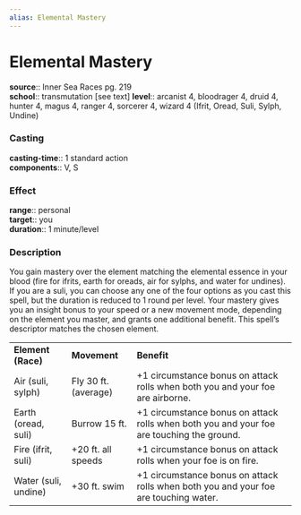```yaml
---
alias: Elemental Mastery
---
```


# Elemental Mastery 

**source**:: Inner Sea Races pg. 219  
**school**:: transmutation \[see text\]
**level**:: arcanist 4, bloodrager 4, druid 4, hunter 4, magus 4, ranger 4, sorcerer 4, wizard 4 (Ifrit, Oread, Suli, Sylph, Undine)

### Casting 

**casting-time**:: 1 standard action  
**components**:: V, S

### Effect 

**range**:: personal  
**target**:: you  
**duration**:: 1 minute/level

### Description 

You gain mastery over the element matching the elemental essence in your blood (fire for ifrits, earth for oreads, air for sylphs, and water for undines). If you are a suli, you can choose any one of the four options as you cast this spell, but the duration is reduced to 1 round per level. Your mastery gives you an insight bonus to your speed or a new movement mode, depending on the element you master, and grants one additional benefit. This spell’s descriptor matches the chosen element.  
  

|                      |                      |                                                                                           |
|----------------------|----------------------|-------------------------------------------------------------------------------------------|
| **Element (Race)**   | **Movement**         | **Benefit**                                                                               |
| Air (suli, sylph)    | Fly 30 ft. (average) | +1 circumstance bonus on attack rolls when both you and your foe are airborne.            |
| Earth (oread, suli)  | Burrow 15 ft.        | +1 circumstance bonus on attack rolls when both you and your foe are touching the ground. |
| Fire (ifrit, suli)   | +20 ft. all speeds   | +1 circumstance bonus on attack rolls when your foe is on fire.                           |
| Water (suli, undine) | +30 ft. swim         | +1 circumstance bonus on attack rolls when both you and your foe are touching water.      |
